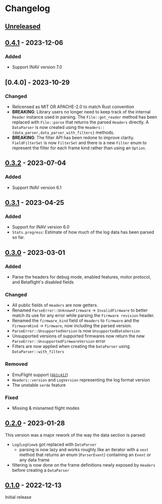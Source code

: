 # Changelog

## [Unreleased]

## [0.4.1] - 2023-12-06

### Added

- Support INAV version 7.0

## [0.4.0] - 2023-10-29

### Changed

- Relicensed as MIT OR APACHE-2.0 to match Rust convention
- **BREAKING**: Library users no longer need to keep track of the
  internal `Reader` instance used in parsing. The `File::get_reader`
  method has been replaced with `File::parse` that returns the parsed
  `Headers` directly. A `DataParser` is now created using the `Headers::
  {data_parser,data_parser_with_filters}` methods.
- **BREAKING**: The filter API has been redone to improve clarity.
  `FieldFilterSet` is now `FilterSet` and there is a new `Filter` enum to
  represent the filter for each frame kind rather than using an `Option`.

## [0.3.2] - 2023-07-04

### Added

- Support INAV version 6.1

## [0.3.1] - 2023-04-25

### Added

- Support for INAV version 6.0
- `Stats.progress`: Estimate of how much of the log data has been parsed so far.

## [0.3.0] - 2023-03-01

### Added

- Parse the headers for debug mode, enabled features, motor protocol, and
  Betaflight's disabled fields

### Changed

- All public fields of `Headers` are now getters.
- Renamed `ParseError::UnknownFirmware` -> `InvalidFirmware` to better match
  its use for any error while parsing the `Firmware revision` header.
- Renamed the `firmware_kind` field of `Headers` to `firmware` and the
  `FirmwareKind` -> `Firmware`, now including the parsed version.
- `ParseError::UnsupportedVersion` is now `UnsupportedDataVersion`
- Unsupported versions of supported firmwares now return the new
  `ParseError::UnsupportedFirmwareVersion` error
- Filters are now applied when creating the `DataParser` using
  `DataParser::with_filters`

### Removed

- EmuFlight support ([`4b1c412`](https://github.com/blackbox-log/blackbox-log/commit/4b1c41298f7ab70b1b2a7efdb0a7b513a746a847))
- `Headers::version` and `LogVersion` representing the log format version
- The unstable `serde` feature

### Fixed

- Missing & misnamed flight modes

## [0.2.0] - 2023-01-28

This version was a major rework of the way the data section is parsed:

- `Log`/`LogView`s got replaced with `DataParser`
  - parsing is now lazy and works roughly like an iterator with a `next` method
    that returns an enum (`ParserEvent`) containing an `Event` or any data
    frame
- filtering is now done on the frame definitions newly exposed by `Headers`
  before creating a `DataParser`

## [0.1.0] - 2022-12-13

Initial release

[unreleased]: https://github.com/blackbox-log/blackbox-log/compare/v0.4.1...HEAD
[0.4.1]: https://github.com/blackbox-log/blackbox-log/compare/v0.4.0...v0.4.1
[0.3.2]: https://github.com/blackbox-log/blackbox-log/compare/v0.3.2...v0.4.0
[0.3.2]: https://github.com/blackbox-log/blackbox-log/compare/v0.3.1...v0.3.2
[0.3.1]: https://github.com/blackbox-log/blackbox-log/compare/v0.3.0...v0.3.1
[0.3.0]: https://github.com/blackbox-log/blackbox-log/compare/v0.2.0...v0.3.0
[0.2.0]: https://github.com/blackbox-log/blackbox-log/compare/v0.1.0...v0.2.0
[0.1.0]: https://github.com/blackbox-log/blackbox-log/releases/tag/v0.1.0
